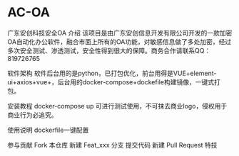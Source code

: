 # AC-OA
广东安创科技安全OA
介绍
该项目是由广东安创信息开发有限公司开发的一款加密OA自动化办公软件，融合市面上所有的OA功能，对敏感信息做了多处加密，经过多次安全测试、渗透测试，安全性得到很大的保障。商务合作请联系QQ：819726765

软件架构
软件后台用的是python，已打包优化，前台用得是VUE+element-ui+axios+vue+，后台用的docker-compose+dockefile构建镜像，一键式打包。

安装教程
docker-compose up
可进行测试使用，不可抹去商业logo，侵权用于商业行为必追究。

使用说明
dockerfile一键配置

参与贡献
Fork 本仓库
新建 Feat_xxx 分支
提交代码
新建 Pull Request
特技
